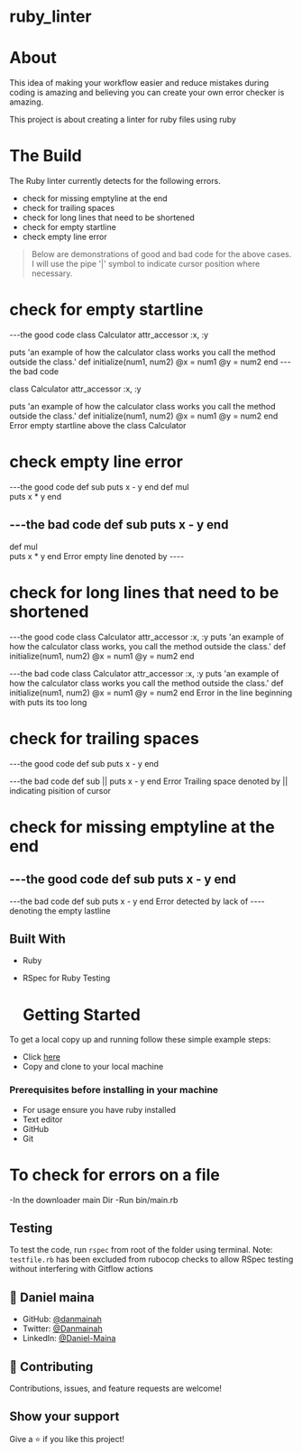 # ruby_linter
# About 
  
  This idea of making your workflow easier and reduce mistakes during coding is amazing 
  and believing you can create your own error checker is amazing.

  This project is about creating a linter for ruby files using ruby 

  # The Build
  The  Ruby linter currently detects for the following errors.
- check for missing emptyline at the end
- check for trailing spaces
- check for long lines that need to be shortened
- check for empty startline
- check empty line error

> Below are demonstrations of good and bad code for the above cases. I will use the pipe '|' symbol to indicate cursor position where necessary.
# check for empty startline
---the good code
class Calculator
  attr_accessor :x, :y

  puts 'an example of how the calculator class works you call the method outside the class.'
  def initialize(num1, num2)
    @x = num1
    @y = num2
  end
---the bad code

class Calculator
  attr_accessor :x, :y

  puts 'an example of how the calculator class works you call the method outside the class.'
  def initialize(num1, num2)
    @x = num1
    @y = num2
  end
  Error  empty startline above the class Calculator

# check empty line error
  ---the good code
  def sub
    puts x - y
  end
  def mul   
    puts x * y
  end

   ---the bad code
  def sub
    puts x - y
  end
  -----
  def mul   
    puts x * y
  end
 Error  empty line denoted by ----

 # check for long lines that need to be shortened
 ---the good code
class Calculator
  attr_accessor :x, :y
  puts 'an example of how the calculator class works,
   you call the method outside the class.'
  def initialize(num1, num2)
    @x = num1
    @y = num2
  end

  ---the bad code
class Calculator
  attr_accessor :x, :y
  puts 'an example of how the calculator class works you call the method outside the class.'
  def initialize(num1, num2)
    @x = num1
    @y = num2
  end
  Error in the line beginning with puts its too long

  # check for trailing spaces
 ---the good code
   def sub
    puts x - y
  end

  ---the bad code
   def sub  ||
    puts x - y
  end
  Error Trailing space denoted by || indicating pisition of cursor

  # check for missing emptyline at the end
  ---the good code
   def sub
    puts x - y
  end
  --------

  ---the bad code
   def sub
    puts x - y
  end
  Error detected by lack of ---- denoting the empty lastline

## Built With
- Ruby
- RSpec for Ruby Testing

 
  # Getting Started
To get a local copy up and running follow these simple example steps:
- Click [here](https://github.com/prolajumokeoni/laptop_scraper.git)
- Copy and clone to your local machine


### Prerequisites before installing in your machine
- For usage ensure you have ruby installed
- Text editor
- GitHub
- Git

# To check for errors on a file
 -In the downloader main Dir
 -Run bin/main.rb

 ## Testing

To test the code, run `rspec` from root of the folder using terminal.
Note: `testfile.rb` has been excluded from rubocop checks to allow RSpec testing without interfering with Gitflow actions


## 👤 **Daniel maina**

- GitHub: [@danmainah](https://github.com/danmainah)
- Twitter: [@Danmainah](https://twitter.com/dan_mainah)
- LinkedIn: [@Daniel-Maina](www.linkedin.com/in/daniel-maina-315a38191)

## 🤝 Contributing

Contributions, issues, and feature requests are welcome!

## Show your support

Give a ⭐️ if you like this project!

